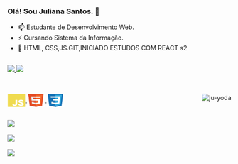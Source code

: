 ### Olá! Sou Juliana Santos. 👋


- 📫 Estudante de Desenvolvimento Web.
- ⚡ Cursando Sistema da Informação.
- 💬 HTML, CSS,JS.GIT,INICIADO ESTUDOS COM REACT s2
##
 <div>
  <a href=": https://github.com/Julianavdsantos">
  <img height="180em" src="https://github-readme-stats.vercel.app/api?username=Julianavdsantos&show_icons=true&theme=dark&include_all_commits=true&count_private=true"/>
  <img height="180em" src="https://github-readme-stats.vercel.app/api/top-langs/?username=Julianavdsantos&layout=compact&langs_count=7&theme=dark"/>
</div>

##
<div style="display: inline_block"><br>
  <img align="center" alt="ju-Js" height="30" width="40" src="https://raw.githubusercontent.com/devicons/devicon/master/icons/javascript/javascript-plain.svg">
  
  
  <img align="center" alt="ju-HTML" height="30" width="40" src="https://raw.githubusercontent.com/devicons/devicon/master/icons/html5/html5-original.svg">
  <img align="center" alt="ju-CSS" height="30" width="40" src="https://raw.githubusercontent.com/devicons/devicon/master/icons/css3/css3-original.svg">
 
 
  <img align="right"  alt="ju-yoda" src="https://media1.giphy.com/media/3ohuAxV0DfcLTxVh6w/giphy.gif?cid=ecf05e47bf24nokn7omgsiox1zuakm9n72jhrxmfvmu4p5aw&rid=giphy.gif&ct=g ">
</div>
  
## 
  <div>
    
   <a href="https://instagram.com/juh_vieirads" target="_blank"><img src="https://img.shields.io/badge/-Instagram-%23E4405F?style=for-the-badge&logo=instagram&logoColor=white" target="_blank"></a>
    


    
  <a href = "mailto:julianavieirasantos7@gmail.com"><img src="https://img.shields.io/badge/-Gmail-%23333?style=for-the-badge&logo=gmail&logoColor=white" target="_blank"></a>
    
  <a href="https://www.linkedin.com/in/julianavdsantos" target="_blank"><img src="https://img.shields.io/badge/-LinkedIn-%230077B5?style=for-the-badge&logo=linkedin&logoColor=white" target="_blank"></a> 
  </div>
   
 
  
  
